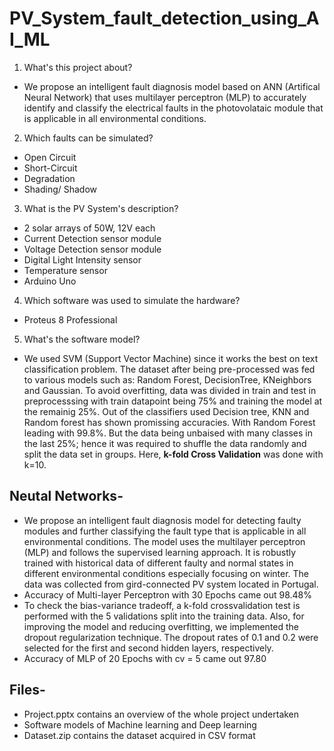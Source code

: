 # PV_System_fault_detection_using_AI_ML 

1.	What's this project about?
-	We propose an intelligent fault diagnosis model based on ANN (Artifical Neural Network) that uses multilayer perceptron (MLP) to accurately identify and classify the electrical faults in the photovolataic module that is applicable in all environmental conditions.
2.	Which faults can be simulated?
-	Open Circuit
-	Short-Circuit
-	Degradation
-	Shading/ Shadow
3.	What is the PV System's description?
-	2 solar arrays of 50W, 12V each
-	Current Detection sensor module
-	Voltage Detection sensor module
-	Digital Light Intensity sensor
-	Temperature sensor
-	Arduino Uno
4.	Which software was used to simulate the hardware?
-	Proteus 8 Professional
5.	What's the software model?
-	We used SVM (Support Vector Machine) since it works the best on text classification problem. The dataset after being pre-processed was fed to various models such as: Random Forest, DecisionTree, KNeighbors and Gaussian. To avoid overfitting, data was divided in train and test in preprocesssing with train datapoint being 75% and training the model at the remainig 25%. Out of the classifiers used Decision tree, KNN and Random forest has shown promissing accuracies. With Random Forest leading with 99.8%. But the data being unbaised with many classes in the last 25%; hence it was required to shuffle the data randomly and split the data set in groups. Here, **k-fold Cross Validation** was done with k=10.
## Neutal Networks-
-	We propose an intelligent fault diagnosis model for detecting faulty modules and further classifying the fault type that is applicable in all environmental conditions. The model uses the multilayer perceptron (MLP) and follows the supervised learning approach. It is robustly trained with historical data of different faulty and normal states in different environmental conditions especially focusing on winter. The data was collected from gird-connected PV system located in Portugal.
-	Accuracy of Multi-layer Perceptron with 30 Epochs came out 98.48%
-	To check the bias-variance tradeoff, a k-fold crossvalidation test is performed with the 5 validations split into the training data. Also, for improving the model and reducing overfitting, we implemented the dropout regularization technique. The dropout rates of 0.1 and 0.2 were selected for the first and second hidden layers, respectively.
-	Accuracy of MLP of 20 Epochs with cv = 5 came out 97.80
## Files-
-	Project.pptx contains an overview of the whole project undertaken
-	Software models of Machine learning and Deep learning
-	Dataset.zip contains the dataset acquired in CSV format
